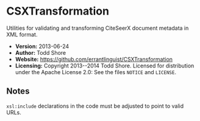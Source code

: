 CSXTransformation
========================

Utilities for validating and transforming CiteSeerX document metadata in XML format.

* **Version:** 2013-06-24
* **Author:** Todd Shore
* **Website:**  https://github.com/errantlinguist/CSXTransformation
* **Licensing:** Copyright 2013--2014 Todd Shore. Licensed for distribution under the Apache License 2.0: See the files `NOTICE` and `LICENSE`.

Notes
--------------------------------------------------------------------------------
`xsl:include` declarations in the code must be adjusted to point to valid URLs.
